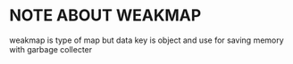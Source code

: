 # NOTE ABOUT WEAKMAP
weakmap is type of map but data key is object and use for saving memory with garbage collecter